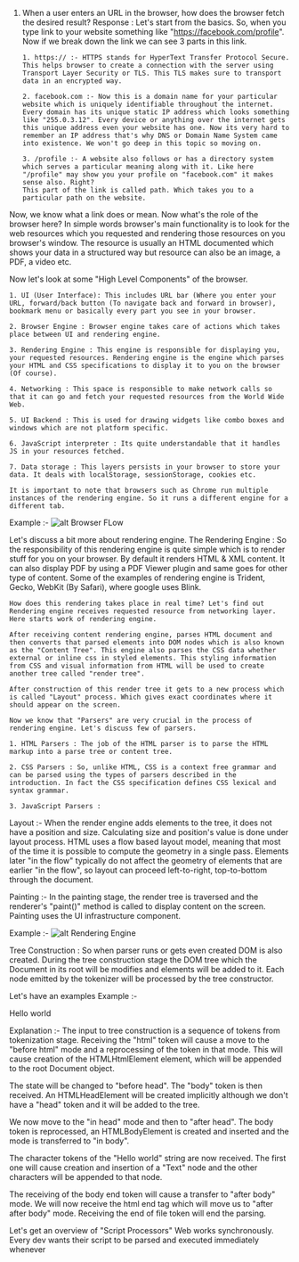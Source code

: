 1.  When a user enters an URL in the browser, how does the browser fetch the desired result?
    Response : Let's start from the basics. So, when you type link to your website something like "https://facebook.com/profile". Now if we break down the link we can see 3 parts in this link.

        1. https:// :- HTTPS stands for HyperText Transfer Protocol Secure. This helps browser to create a connection with the server using Transport Layer Security or TLS. This TLS makes sure to transport data in an encrypted way.

        2. facebook.com :- Now this is a domain name for your particular website which is uniquely identifiable throughout the internet. Every domain has its unique static IP address which looks something like "255.0.3.12". Every device or anything over the internet gets this unique address even your website has one. Now its very hard to remember an IP address that's why DNS or Domain Name System came into existence. We won't go deep in this topic so moving on.

        3. /profile :- A website also follows or has a directory system which serves a particular meaning along with it. Like here "/profile" may show you your profile on "facebook.com" it makes sense also. Right?
        This part of the link is called path. Which takes you to a particular path on the website.

Now, we know what a link does or mean. Now what's the role of the browser here?
In simple words browser's main functionality is to look for the web resources which you requested and rendering those resources on you browser's window. The resource is usually an HTML documented which shows your data in a structured way but resource can also be an image, a PDF, a video etc.

Now let's look at some "High Level Components" of the browser.

    1. UI (User Interface): This includes URL bar (Where you enter your URL, forward/back button (To navigate back and forward in browser), bookmark menu or basically every part you see in your browser.

    2. Browser Engine : Browser engine takes care of actions which takes place between UI and rendering engine.

    3. Rendering Engine : This engine is responsible for displaying you, your requested resources. Rendering engine is the engine which parses your HTML and CSS specifications to display it to you on the browser (Of course).

    4. Networking : This space is responsible to make network calls so that it can go and fetch your requested resources from the World Wide Web.

    5. UI Backend : This is used for drawing widgets like combo boxes and windows which are not platform specific.

    6. JavaScript interpreter : Its quite understandable that it handles JS in your resources fetched.

    7. Data storage : This layers persists in your browser to store your data. It deals with localStorage, sessionStorage, cookies etc.

    It is important to note that browsers such as Chrome run multiple instances of the rendering engine. So it runs a different engine for a different tab.

Example :- ![alt Browser FLow](https://res.cloudinary.com/complex-coder/image/upload/v1655552742/Pesto/Browser_1_s1ptqa.png)

Let's discuss a bit more about rendering engine.
The Rendering Engine : So the responsibility of this rendering engine is quite simple which is to render stuff for you on your browser.
By default it renders HTML & XML content. It can also display PDF by using a PDF Viewer plugin and same goes for other type of content.
Some of the examples of rendering engine is Trident, Gecko, WebKit (By Safari), where google uses Blink.

    How does this rendering takes place in real time? Let's find out
    Rendering engine receives requested resource from networking layer. Here starts work of rendering engine.

    After receiving content rendering engine, parses HTML document and then converts that parsed elements into DOM nodes which is also known as the "Content Tree". This engine also parses the CSS data whether external or inline css in styled elements. This styling information from CSS and visual information from HTML will be used to create another tree called "render tree".

    After construction of this render tree it gets to a new process which is called "Layout" process. Which gives exact coordinates where it should appear on the screen.

    Now we know that "Parsers" are very crucial in the process of rendering engine. Let's discuss few of parsers.

    1. HTML Parsers : The job of the HTML parser is to parse the HTML markup into a parse tree or content tree.

    2. CSS Parsers : So, unlike HTML, CSS is a context free grammar and can be parsed using the types of parsers described in the introduction. In fact the CSS specification defines CSS lexical and syntax grammar.

    3. JavaScript Parsers :

Layout :-
When the render engine adds elements to the tree, it does not have a position and size. Calculating size and position's value is done under layout process. HTML uses a flow based layout model, meaning that most of the time it is possible to compute the geometry in a single pass. Elements later "in the flow" typically do not affect the geometry of elements that are earlier "in the flow", so layout can proceed left-to-right, top-to-bottom through the document.

Painting :-
In the painting stage, the render tree is traversed and the renderer's "paint()" method is called to display content on the screen. Painting uses the UI infrastructure component.

Example :- ![alt Rendering Engine](https://res.cloudinary.com/complex-coder/image/upload/v1655552736/Pesto/Screenshot_2022-06-17_at_10.41.57_PM_pse14m.png)

Tree Construction : So when parser runs or gets even created DOM is also created. During the tree construction stage the DOM tree which the Document in its root will be modifies and elements will be added to it. Each node emitted by the tokenizer will be processed by the tree constructor.

Let's have an examples
Example :-

<html>
  <body>
    Hello world
  </body>
</html>

Explanation :- The input to tree construction is a sequence of tokens from tokenization stage. Receiving the "html" token will cause a move to the "before html" mode and a reprocessing of the token in that mode. This will cause creation of the HTMLHtmlElement element, which will be appended to the root Document object.

The state will be changed to "before head". The "body" token is then received. An HTMLHeadElement will be created implicitly although we don't have a "head" token and it will be added to the tree.

We now move to the "in head" mode and then to "after head". The body token is reprocessed, an HTMLBodyElement is created and inserted and the mode is transferred to "in body".

The character tokens of the "Hello world" string are now received. The first one will cause creation and insertion of a "Text" node and the other characters will be appended to that node.

The receiving of the body end token will cause a transfer to "after body" mode. We will now receive the html end tag which will move us to "after after body" mode. Receiving the end of file token will end the parsing.

Let's get an overview of "Script Processors"
Web works synchronously. Every dev wants their script to be parsed and executed immediately whenever <script> tag is introduced.
Parsing of the rest of the DOC stops or gets to a halt until the script has been executed. If the script is external then the resource must first be fetched from the network - this is also done synchronously, and parsing halts until the resource is fetched. It was the process for several years but there was an option know as "defer" attribute to script so it will not halt doc parsing because of the script processing. HTML5 adds an option to mark the script as asynchronous so it will be parsed and executed by a different thread.

That's how our web browser works behind the scenes. We all know how web browser look for the resources over the internet in few seconds but this is also an interesting thing how quickly it displays our resources on the screen even though it does so much stuff under the hood.

Links helped :-

1. https://aws.amazon.com/blogs/mobile/what-happens-when-you-type-a-url-into-your-browser/
2. https://web.dev/howbrowserswork/
3. https://docs.automic.com/documentation/webhelp/english/AA/12.3/DOCU/12.3/Automic%20Automation%20Guides/Content/Script/Writing/Script_Processing_Order.htm
